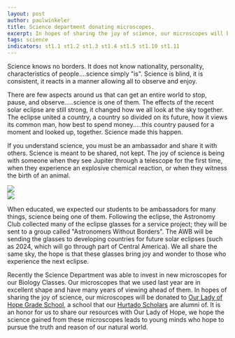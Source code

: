 ```yaml
---
layout: post
author: paulwinkeler
title: Science department donating microscopes.
excerpt: In hopes of sharing the joy of science, our microscopes will be donated to Our Lady of Hope Grade School.
tags: science
indicators: st1.1 st1.2 st1.3 st1.4 st1.5 st1.10 st1.11
---
```



Science knows no borders.  It does not know nationality, personality, characteristics of people....science simply "is".  Science is blind, it is consistent, it reacts in a manner allowing all to observe and enjoy.

There are few aspects around us that can get an entire world to stop, pause, and observe.....science is one of them.  The effects of the recent solar eclipse are still strong, it changed how we all look at the sky together.  The eclipse united a country, a country so divided on its future, how it views its common man, how best to spend money.....this country paused for a moment and looked up, together.  Science made this happen.

If you understand science, you must be an ambassador and share it with others.  Science is meant to be shared, not kept.  The joy of science is being with someone when they see Jupiter through a telescope for the first time, when they experience an explosive chemical reaction, or when they witness the birth of an animal.  

<div class="flex-wrapper">
  <div class="x1"><img src="{{ site.baseurl }}/img/speakerspace/microscopes-1.JPG"></div>
  <div class="x1"><img src="{{ site.baseurl }}/img/speakerspace/microscopes-2.JPG"></div>
</div>

When educated, we expected our students to be ambassadors for many things, science being one of them.  Following the eclipse, the Astronomy Club collected many of the eclipse glasses for a service project; they will be sent to a group called "Astronomers Without Borders".  The AWB will be sending the glasses to developing countries for future solar eclipses (such as 2024, which will go through part of Central America).  We all share the same sky, the hope is that these glasses bring joy and wonder to those who experience the next eclipse.

Recently the Science Department was able to invest in new microscopes for our Biology Classes.  Our microscopes that we used last year are in excellent shape and have many years of viewing ahead of them.  In hopes of sharing the joy of science, our microscopes will be donated to [Our Lady of Hope Grade School](http://olhkcmo.org/), a school that our [Hurtado Scholars](https://www.rockhursths.edu/pages/about-us/about-us---hurtado-scholars-program) are alumni of.  It is an honor for us to share our resources with Our Lady of Hope, we hope the science gained from these microscopes leads to young minds who hope to pursue the truth and reason of our natural world.
